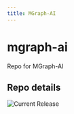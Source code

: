 ```yaml
---
title: MGraph-AI
---
```


# mgraph-ai
Repo for MGraph-AI


## Repo details

![Current Release](https://img.shields.io/badge/release-v0.4.6-blue)

